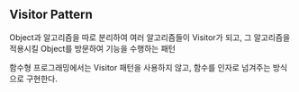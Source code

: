 ## Visitor Pattern

Object과 알고리즘을 따로 분리하여 여러 알고리즘들이 Visitor가 되고, 그 알고리즘을 적용시킬 Object를 방문하여 기능을 수행하는 패턴

함수형 프로그래밍에서는 Visitor 패턴을 사용하지 않고, 함수를 인자로 넘겨주는 방식으로 구현한다.
